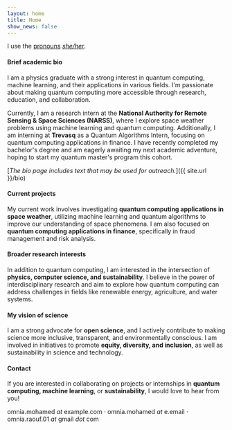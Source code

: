 ```yaml
---
layout: home
title: Home
show_news: false
---
```

I use the [pronouns](https://pronoun.is/#Pronoun-Usage-and-Social-Impact) [_she/her_](http://pronoun.is/she).

#### Brief academic bio
I am a physics graduate with a strong interest in quantum computing, machine learning, and their applications in various fields. I'm passionate about making quantum computing more accessible through research, education, and collaboration. 

Currently, I am a research intern at the **National Authority for Remote Sensing & Space Sciences (NARSS)**, where I explore space weather problems using machine learning and quantum computing. Additionally, I am interning at **Trevasq** as a Quantum Algorithms Intern, focusing on quantum computing applications in finance. I have recently completed my bachelor's degree and am eagerly awaiting my next academic adventure, hoping to start my quantum master's program this cohort.

[_The bio page includes text that may be used for outreach._]({{ site.url }}/bio)

#### Current projects
My current work involves investigating **quantum computing applications in space weather**, utilizing machine learning and quantum algorithms to improve our understanding of space phenomena. I am also focused on **quantum computing applications in finance**, specifically in fraud management and risk analysis.


#### Broader research interests
In addition to quantum computing, I am interested in the intersection of **physics, computer science, and sustainability**. I believe in the power of interdisciplinary research and aim to explore how quantum computing can address challenges in fields like renewable energy, agriculture, and water systems.

#### My vision of science
I am a strong advocate for **open science**, and I actively contribute to making science more inclusive, transparent, and environmentally conscious. I am involved in initiatives to promote **equity, diversity, and inclusion**, as well as sustainability in science and technology.


#### Contact
If you are interested in collaborating on projects or internships in **quantum computing, machine learning**, or **sustainability**, I would love to hear from you!

omnia.mohamed _at_ example.com · omnia.mohamed _at_ e.email · omnia.raouf.01 _at_ gmail _dot_ com

